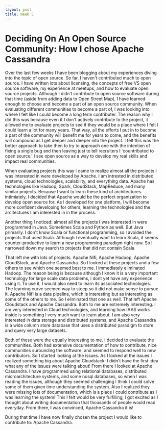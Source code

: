 ```yaml
---
layout: post
title: Week 5
---
```

# Deciding On An Open Source Community: How I chose Apache Cassandra

Over the last few weeks I have been blogging about my experiences diving into the topic of open source. So far, I haven't contributed much to open source. I have written lots about licensing, the concepts of free VS open source software, my experience at meetups, and how to evaluate open source projects. Although I didn't contribute to open source software during that time (aside from adding data to Open Street Map), I have learned enough to choose and become a part of an open source community. When evaluating different communities to become a part of, I was looking into where I felt like I could become a long term contributer. The reason why I did this was because even if I don't actively contribute to the project, it allowed me to evaluate projects to see if they would be a place where I felt I could learn a lot for many years. That way, all the efforts I put in to become a part of the community will benefit me for years to come, and the benefits will compound as I get deeper and deeper into the project. I felt this was the better approach to take then to try to approach one with the intention of fixing a single bug and then leaving just to tell recruiters I 'countributed to open source.' I see open source as a way to develop my real skills and impact real communities. 

When evaluating projects this way I came to realize almost all the projects I was interested in were developed by Apache. I am intrested in distributed systems, cloud technologies, scalability, and everything data. Apache has technologies like Hadoop, Spark, CloudStack, MapReduce, and many similar projects. Because I want to learn these kind of architectures intimiately, I decided that Apache would be the perfect organization to develop open source for. As I developed for one platform, I will become more confident developing for others, learning the technologies and the arcitectures I am interested in in the process.

Another thing I noticed: almost all the projects I was interested in were programmed in Java. Sometimes Scala and Python as well. But Java primarily. I don't know Scala or functional programming, so I avoided the projects that used Scala. Although I eventually want to learn Scala, it seems counter-productive to learn a new programming paradigm right now. So I narrowed down my search to projects that did not contain Scala. 

That left me with lots of projects. Apache Nifi, Apache Hadoop, Apache CloudStack, and Apache Cassandra. So I looked at these projects and a few others to see which one seemed best to me. I immediately eliminated Hadoop. The reason being is because although I know it is a very important technology for large scale data problems, I dont yet have any experience using it. To use it, I would also need to learn its associated technologies. The learning curve seemed way to steep so it did not make sense to pursue it. Apache Nifi is a data pipeline, which is interesting but as interesting as some of the others to me. So I eliminated that one as well. That left Apache Cloudstack and Apache Cassandra. Both to me are extremely interesting. I am very interested in Cloud technologies, and learning how IAAS works inside is something I very much want to learn about. I am also very interested in data storage and distributed systems, and Apache Cassandra is a wide column store database that uses a distributed paradigm to store and query very large datasets. 

Both of these were the equally interesting to me. I decided to evaluate the communities. Both had extensive documentation of how to contribute, nice communities surounding the software, and seemed to respond well to new contributors. So I started looking at the issues. As I looked at the issues I realized something big about Apache Cloudstack: I didn't have the first idea what any of the issues were talking about! 
From there I looked at Apache Cassandra. I have programmed using relational databases, distributed microarchitecture systems, and some nosql databases, so when I was reading the issues, although they seemed challenging I think I could solve some of them given time understanding the system. Also I realized they were missing lots of documentation, which is a place I could contribute as i was learning the system! This I felt would be very fulfilling, I got excited as I thought about writing documentation that thousands of people would read everyday. From there, I was convinced, Apache Cassandra it is! 

 During that time I have now finally chosen the project I would like to contribute to: Apache Cassandra.
